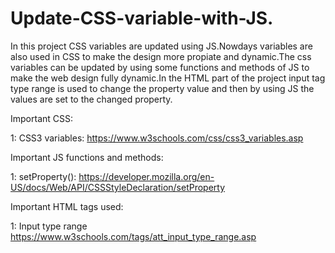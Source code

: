 # Update-CSS-variable-with-JS.
In this project CSS variables are updated using JS.Nowdays variables are also used in CSS to make the design more propiate and dynamic.The css variables can be updated by using some functions and methods of JS to make the web design fully dynamic.In the HTML part of the project input tag type range is used to change the property value and then by using JS the values are set to the changed property.





Important CSS:


1: CSS3 variables:
https://www.w3schools.com/css/css3_variables.asp


Important JS functions and methods:

1: setProperty():
https://developer.mozilla.org/en-US/docs/Web/API/CSSStyleDeclaration/setProperty



Important HTML tags used:


1: Input type range
https://www.w3schools.com/tags/att_input_type_range.asp
